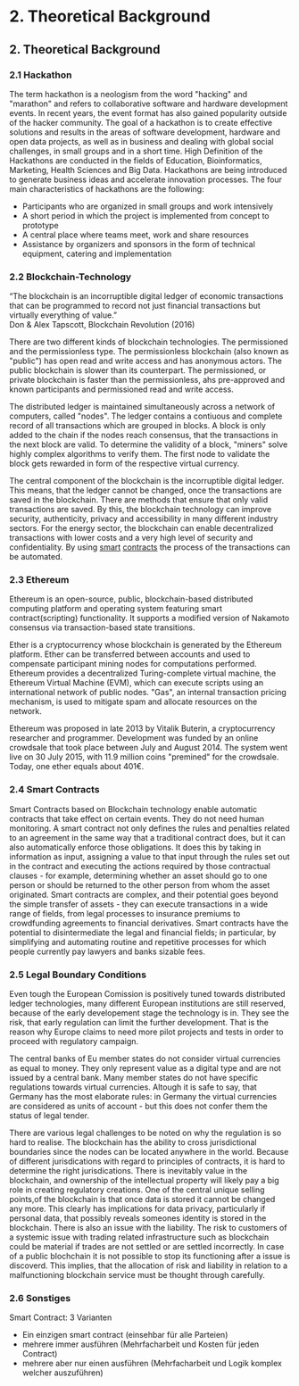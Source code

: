 # 2. Theoretical Background

## 2. Theoretical Background

### 2.1 Hackathon

The term hackathon is a neologism from the word "hacking" and "marathon" and refers to collaborative software and hardware development events. In recent years, the event format has also gained popularity outside of the hacker community. The goal of a hackathon is to create effective solutions and results in the areas of software development, hardware and open data projects, as well as in business and dealing with global social challenges, in small groups and in a short time. High Definition of the Hackathons are conducted in the fields of Education, Bioinformatics, Marketing, Health Sciences and Big Data. Hackathons are being introduced to generate business ideas and accelerate innovation processes. The four main characteristics of hackathons are the following:

* Participants who are organized in small groups and work intensively
* A short period in which the project is implemented from concept to prototype
* A central place where teams meet, work and share resources
* Assistance by organizers and sponsors in the form of technical equipment, catering and implementation

### 2.2 Blockchain-Technology

“The blockchain is an incorruptible digital ledger of economic transactions that can be programmed to record not just financial transactions but virtually everything of value.”  
 Don & Alex Tapscott, Blockchain Revolution \(2016\)

There are two different kinds of blockchain technologies. The permissioned and the permissionless type. The permissionless blockchain \(also known as "public"\) has open read and write access and has anonymous actors. The public blockchain is slower than its counterpart. The permissioned, or private blockchain is faster than the permissionless, ahs pre-approved and known participants and permissioned read and write access.

The distributed ledger is maintained simultaneously across a network of computers, called "nodes". The ledger contains a contiuous and complete record of all transactions which are grouped in blocks. A block is only added to the chain if the nodes reach consensus, that the transactions in the next block are valid. To determine the validity of a block, "miners" solve highly complex algorithms to verify them. The first node to validate the block gets rewarded in form of the respective virtual currency.

The central component of the blockchain is the incorruptible digital ledger. This means, that the ledger cannot be changed, once the transactions are saved in the blockchain. There are methods that ensure that only valid transactions are saved. By this, the blockchain technology can improve security, authenticity, privacy and accessibility in many different industry sectors. For the energy sector, the blockchain can enable decentralized transactions with lower costs and a very high level of security and confidentiality. By using [smart](https://dee-scm-blockchain-project.gitbook.io/dee-scm/%7E/edit/drafts/-LGjDzSUX-JiosmKTmfe/seite-2#2-4-smart-contracts) [contracts](https://dee-scm-blockchain-project.gitbook.io/dee-scm/%7E/edit/drafts/-LGjDzSUX-JiosmKTmfe/seite-2#2-4-smart-contracts) the process of the transactions can be automated.

### 2.3 Ethereum

Ethereum is an open-source, public, blockchain-based distributed computing platform and operating system featuring smart contract\(scripting\) functionality. It supports a modified version of Nakamoto consensus via transaction-based state transitions.

Ether is a cryptocurrency whose blockchain is generated by the Ethereum platform. Ether can be transferred between accounts and used to compensate participant mining nodes for computations performed. Ethereum provides a decentralized Turing-complete virtual machine, the Ethereum Virtual Machine \(EVM\), which can execute scripts using an international network of public nodes. "Gas", an internal transaction pricing mechanism, is used to mitigate spam and allocate resources on the network.

Ethereum was proposed in late 2013 by Vitalik Buterin, a cryptocurrency researcher and programmer. Development was funded by an online crowdsale that took place between July and August 2014. The system went live on 30 July 2015, with 11.9 million coins "premined" for the crowdsale. Today, one ether equals about 401€.

### 2.4 Smart Contracts

Smart Contracts based on Blockchain technology enable automatic contracts that take effect on certain events. They do not need human monitoring. A smart contract not only defines the rules and penalties related to an agreement in the same way that a traditional contract does, but it can also automatically enforce those obligations. It does this by taking in information as input, assigning a value to that input through the rules set out in the contract and executing the actions required by those contractual clauses - for example, determining whether an asset should go to one person or should be returned to the other person from whom the asset originated. Smart contracts are complex, and their potential goes beyond the simple transfer of assets - they can execute transactions in a wide range of fields, from legal processes to insurance premiums to crowdfunding agreements to financial derivatives. Smart contracts have the potential to disintermediate the legal and financial fields; in particular, by simplifying and automating routine and repetitive processes for which people currently pay lawyers and banks sizable fees.

### 2.5 Legal Boundary Conditions

Even tough the European Comission is positively tuned towards distributed ledger technologies, many different European institutions are still reserved, because of the early developement stage the technology is in. They see the risk, that early regulation can limit the further development. That is the reason why Europe claims to need more pilot projects and tests in order to proceed with regulatory campaign.

The central banks of Eu member states do not consider virtual currencies as equal to money. They only represent value as a digital type and are not issued by a central bank. Many member states do not have specific regulations towards virtual currencies. Altough it is safe to say, that Germany has the most elaborate rules: in Germany the virtual currencies are considered as units of account - but this does not confer them the status of legal tender.

There are various legal challenges to be noted on why the regulation is so hard to realise. The blockchain has the ability to cross jurisdictional boundaries since the nodes can be located anywhere in the world. Because of different jurisdications with regard to principles of contracts, it is hard to determine the right jurisdications. There is inevitably value in the blockchain, and ownership of the intellectual property will likely pay a big role in creating regulatory creations. One of the central unique selling points,of the blockchain is that once data is stored it cannot be changed any more. This clearly has implications for data privacy, particularly if personal data, that possibly reveals someones identity is stored in the blockchain. There is also an issue with the liability. The risk to customers of a systemic issue with trading related infrastructure such as blockchain could be material if trades are not settled or are settled incorrectly. In case of a public blochchain it is not possible to stop its functioning after a issue is discoverd. This implies, that the allocation of risk and liability in relation to a malfunctioning blockchain service must be thought through carefully.

### 2.6 Sonstiges

Smart Contract: 3 Varianten

* Ein einzigen smart contract \(einsehbar für alle Parteien\)
* mehrere immer ausführen \(Mehrfacharbeit und Kosten für jeden Contract\)
* mehrere aber nur einen ausführen \(Mehrfacharbeit und Logik komplex welcher auszuführen\)

